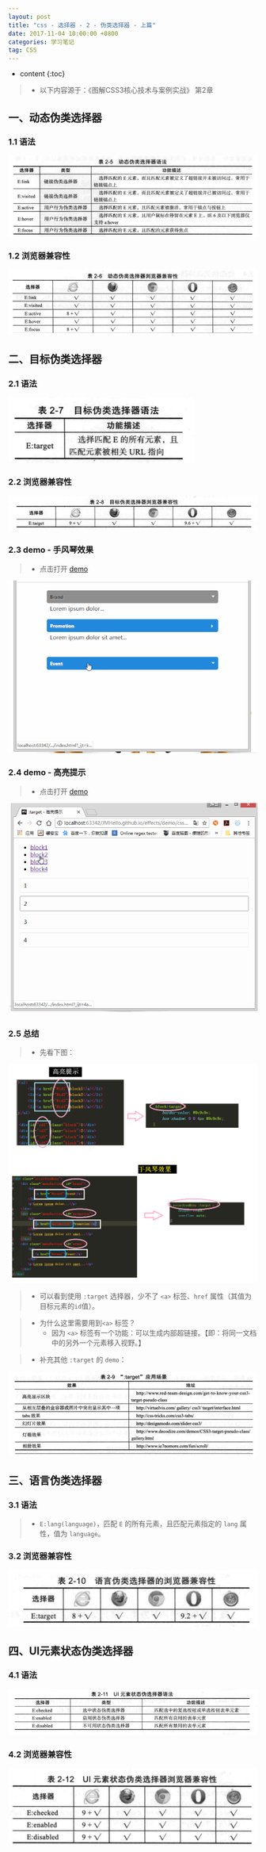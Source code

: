 ```yaml
---
layout: post
title: "css - 选择器 - 2 - 伪类选择器 - 上篇"
date: 2017-11-04 10:00:00 +0800 
categories: 学习笔记
tag: CSS
---
```

* content
{:toc}

> * 以下内容源于：《图解CSS3核心技术与案例实战》 第2章

<!-- more -->

## 一、动态伪类选择器

### 1.1 语法

![selector](/styles/images/css/selector/selector-06.png)

### 1.2 浏览器兼容性

![selector](/styles/images/css/selector/selector-07.png)

## 二、目标伪类选择器

### 2.1 语法

![selector](/styles/images/css/selector/selector-08.png)

### 2.2 浏览器兼容性

![selector](/styles/images/css/selector/selector-09.png)

### 2.3 demo - 手风琴效果

> * 点击打开 [demo](/effects/demo/css/selector/targetSelector/accordion/index.html)

![selector](/effects/images/css/selector/selector-01.gif)

### 2.4 demo - 高亮提示

> * 点击打开 [demo](/effects/demo/css/selector/targetSelector/highlight/index.html)

![selector](/effects/images/css/selector/selector-02.gif)

### 2.5 总结

> * 先看下图：

![selector](/styles/images/css/selector/targetSelector/targetSelector-01.png)

> * 可以看到使用 `:target` 选择器，少不了 `<a>` 标签、`href` 属性（其值为目标元素的`id`值）。

> * 为什么这里需要用到`<a>` 标签？
>   * 因为 `<a>` 标签有一个功能：可以生成内部超链接。【即：将同一文档中的另外一个元素移入视野。】

> * 补充其他 `:target` 的 `demo`：

![selector](/styles/images/css/selector/targetSelector/targetSelector-02.png)

## 三、语言伪类选择器

### 3.1 语法

> * `E:lang(language)`，匹配 `E` 的所有元素，且匹配元素指定的 `lang` 属性，值为 `language`。

### 3.2 浏览器兼容性

![selector](/styles/images/css/selector/selector-10.png)

## 四、UI元素状态伪类选择器

### 4.1 语法

![selector](/styles/images/css/selector/selector-11.png)

### 4.2 浏览器兼容性

![selector](/styles/images/css/selector/selector-12.png)



